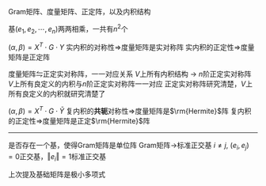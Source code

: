 Gram矩阵、度量矩阵、正定阵，以及内积结构

基$(e_1,e_2,\cdots,e_n)$两两相乘，一共有$n^2$个

$(\alpha,\beta)=X^T\cdot G\cdot Y$
实内积的对称性$\Rightarrow$度量矩阵是实对称阵
实内积的正定性$\Rightarrow$度量矩阵是正定阵

度量矩阵$\leftrightharpoons$正定实对称阵，一一对应关系
$V$上所有内积结构$\ \to\ n$阶正定实对称阵
$V$上所有良定义的内积与$n$阶正定实对称阵一一对应
正定实对称阵研究清楚，$V$上所有良定义的内积就研究清楚了

$(\alpha,\beta)=X^T\cdot G\cdot\bar Y$
复内积的**共轭**对称性$\Rightarrow$度量矩阵是$\rm{Hermite}$阵
复内积的正定性$\Rightarrow$度量矩阵是正定$\rm{Hermite}$阵

---

是否存在一个基，使得Gram矩阵是单位阵
Gram矩阵$\to$标准正交基
$i\neq j,\ (e_i,e_j)=0$正交基，$\Vert e_i\Vert=1$标准正交基

上次提及基础矩阵是极小多项式
